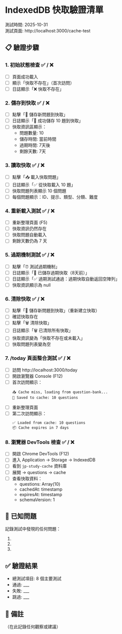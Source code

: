 # IndexedDB 快取驗證清單

測試時間: 2025-10-31  
測試頁面: http://localhost:3000/cache-test

## 📋 驗證步驟

### 1. 初始狀態檢查 ✅ / ❌
- [ ] 頁面成功載入
- [ ] 顯示「快取不存在」（首次訪問）
- [ ] 日誌顯示「❌ 快取不存在」

### 2. 儲存到快取 ✅ / ❌
- [ ] 點擊「💾 儲存新問題到快取」
- [ ] 日誌顯示「💾 成功儲存 10 題到快取」
- [ ] 快取資訊區顯示：
  - 問題數量: 10
  - 儲存時間: 當前時間
  - 過期時間: 7天後
  - 剩餘天數: 7天

### 3. 讀取快取 ✅ / ❌
- [ ] 點擊「📥 載入快取問題」
- [ ] 日誌顯示「✅ 從快取載入 10 題」
- [ ] 快取問題列表顯示 10 個問題
- [ ] 每個問題顯示：ID、提示、類型、分類、難度

### 4. 重新載入測試 ✅ / ❌
- [ ] 重新整理頁面 (F5)
- [ ] 快取資訊仍然存在
- [ ] 快取問題自動載入
- [ ] 剩餘天數仍為 7 天

### 5. 過期機制測試 ✅ / ❌
- [ ] 點擊「⏰ 測試過期機制」
- [ ] 日誌顯示「💾 已儲存過期快取（8天前）」
- [ ] 日誌顯示「✅ 過期測試通過：過期快取自動返回空陣列」
- [ ] 快取資訊顯示為 null

### 6. 清除快取 ✅ / ❌
- [ ] 點擊「💾 儲存新問題到快取」（重新建立快取）
- [ ] 確認快取存在
- [ ] 點擊「🗑️ 清除快取」
- [ ] 日誌顯示「🗑️ 已清除所有快取」
- [ ] 快取資訊變為「快取不存在或未載入」
- [ ] 快取問題列表變為空

### 7. /today 頁面整合測試 ✅ / ❌
- [ ] 訪問 http://localhost:3000/today
- [ ] 開啟瀏覽器 Console (F12)
- [ ] 首次訪問顯示：
  ```
  📥 Cache miss, loading from question-bank...
  💾 Saved to cache: 10 questions
  ```
- [ ] 重新整理頁面
- [ ] 第二次訪問顯示：
  ```
  ✅ Loaded from cache: 10 questions
  📦 Cache expires in 7 days
  ```

### 8. 瀏覽器 DevTools 檢查 ✅ / ❌
- [ ] 開啟 Chrome DevTools (F12)
- [ ] 進入 Application → Storage → IndexedDB
- [ ] 看到 `jp-study-cache` 資料庫
- [ ] 展開 → questions → cache
- [ ] 查看快取資料：
  - questions: Array(10)
  - cachedAt: timestamp
  - expiresAt: timestamp
  - schemaVersion: 1

## 🐛 已知問題

記錄測試中發現的任何問題：

1. 

2. 

3. 

## ✅ 驗證結果

- 總測試項目: 8 個主要測試
- 通過: ___
- 失敗: ___
- 跳過: ___

## 📝 備註

（在此記錄任何觀察或建議）
